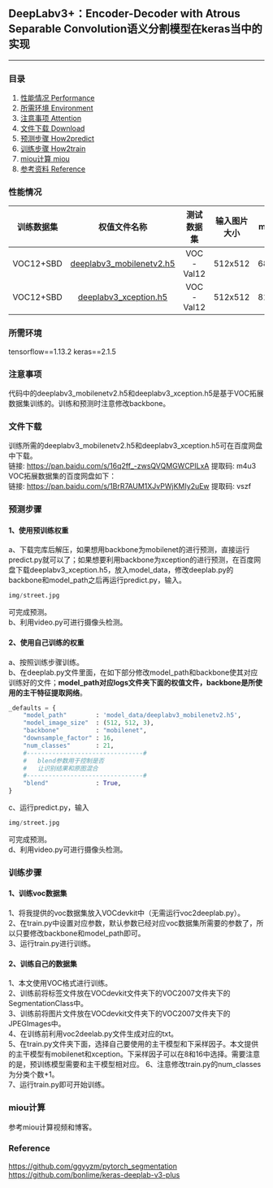 ## DeepLabv3+：Encoder-Decoder with Atrous Separable Convolution语义分割模型在keras当中的实现
---

### 目录
1. [性能情况 Performance](#性能情况)
2. [所需环境 Environment](#所需环境)
3. [注意事项 Attention](#注意事项)
4. [文件下载 Download](#文件下载)
5. [预测步骤 How2predict](#预测步骤)
6. [训练步骤 How2train](#训练步骤)
7. [miou计算 miou](#miou计算)
8. [参考资料 Reference](#Reference)

### 性能情况
| 训练数据集 | 权值文件名称 | 测试数据集 | 输入图片大小 | mIOU | 
| :-----: | :-----: | :------: | :------: | :------: | 
| VOC12+SBD | [deeplabv3_mobilenetv2.h5](https://github.com/bubbliiiing/deeplabv3-plus-keras/releases/download/v1.0/deeplabv3_mobilenetv2.h5) | VOC-Val12 | 512x512 | 68.59 | 
| VOC12+SBD | [deeplabv3_xception.h5](https://github.com/bubbliiiing/deeplabv3-plus-keras/releases/download/v1.0/deeplabv3_xception.h5) | VOC-Val12 | 512x512 | 81.44 | 

### 所需环境
tensorflow==1.13.2
keras==2.1.5

### 注意事项
代码中的deeplabv3_mobilenetv2.h5和deeplabv3_xception.h5是基于VOC拓展数据集训练的。训练和预测时注意修改backbone。    

### 文件下载
训练所需的deeplabv3_mobilenetv2.h5和deeplabv3_xception.h5可在百度网盘中下载。    
链接: https://pan.baidu.com/s/16q2ff_-zwsQVQMGWCPILxA 提取码: m4u3  
VOC拓展数据集的百度网盘如下：  
链接: https://pan.baidu.com/s/1BrR7AUM1XJvPWjKMIy2uEw 提取码: vszf    
### 预测步骤
#### 1、使用预训练权重
a、下载完库后解压，如果想用backbone为mobilenet的进行预测，直接运行predict.py就可以了；如果想要利用backbone为xception的进行预测，在百度网盘下载deeplabv3_xception.h5，放入model_data，修改deeplab.py的backbone和model_path之后再运行predict.py，输入。  
```python
img/street.jpg
```
可完成预测。    
b、利用video.py可进行摄像头检测。    
#### 2、使用自己训练的权重
a、按照训练步骤训练。    
b、在deeplab.py文件里面，在如下部分修改model_path和backbone使其对应训练好的文件；**model_path对应logs文件夹下面的权值文件，backbone是所使用的主干特征提取网络**。    
```python
_defaults = {
    "model_path"        : 'model_data/deeplabv3_mobilenetv2.h5',
    "model_image_size"  : (512, 512, 3),
    "backbone"          : "mobilenet",
    "downsample_factor" : 16,
    "num_classes"       : 21,
    #--------------------------------#
    #   blend参数用于控制是否
    #   让识别结果和原图混合
    #--------------------------------#
    "blend"             : True,
}
```
c、运行predict.py，输入    
```python
img/street.jpg
```
可完成预测。    
d、利用video.py可进行摄像头检测。    

### 训练步骤
#### 1、训练voc数据集
1、将我提供的voc数据集放入VOCdevkit中（无需运行voc2deeplab.py）。  
2、在train.py中设置对应参数，默认参数已经对应voc数据集所需要的参数了，所以只要修改backbone和model_path即可。  
3、运行train.py进行训练。  

#### 2、训练自己的数据集
1、本文使用VOC格式进行训练。  
2、训练前将标签文件放在VOCdevkit文件夹下的VOC2007文件夹下的SegmentationClass中。    
3、训练前将图片文件放在VOCdevkit文件夹下的VOC2007文件夹下的JPEGImages中。    
4、在训练前利用voc2deelab.py文件生成对应的txt。    
5、在train.py文件夹下面，选择自己要使用的主干模型和下采样因子。本文提供的主干模型有mobilenet和xception。下采样因子可以在8和16中选择。需要注意的是，预训练模型需要和主干模型相对应。 
6、注意修改train.py的num_classes为分类个数+1。  
7、运行train.py即可开始训练。  

### miou计算
参考miou计算视频和博客。  

### Reference
https://github.com/ggyyzm/pytorch_segmentation  
https://github.com/bonlime/keras-deeplab-v3-plus
